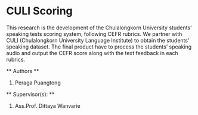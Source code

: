 # CULI Scoring

This research is the development of the Chulalongkorn University students’ speaking tests scoring system, following CEFR rubrics. We partner with CULI (Chulalongkorn University Language Institute) to obtain the students’ speaking dataset. The final product have to process the students’ speaking audio and output the CEFR score along with the text feedback in each rubrics.

** Authors **
1. Peraga Puangtong

** Supervisor(s): **
1. Ass.Prof. Dittaya Wanvarie